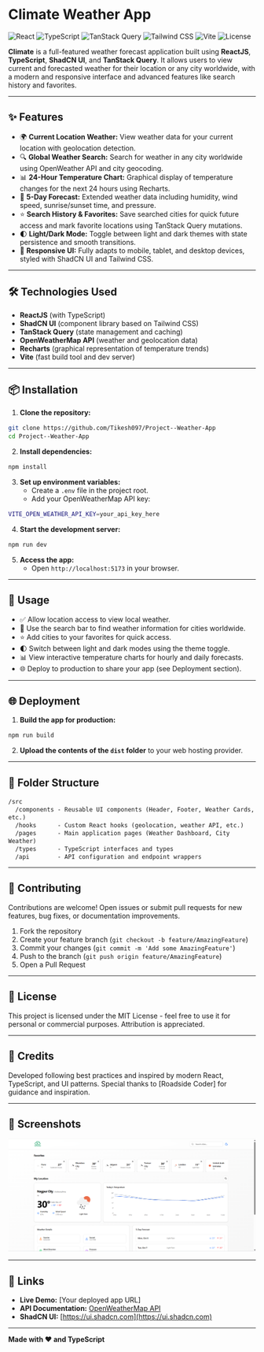# Climate Weather App

![React](https://img.shields.io/badge/React-18.x-61DAFB?logo=react&logoColor=white)
![TypeScript](https://img.shields.io/badge/TypeScript-5.x-3178C6?logo=typescript&logoColor=white)
![TanStack Query](https://img.shields.io/badge/TanStack_Query-5.x-FF4154?logo=reactquery&logoColor=white)
![Tailwind CSS](https://img.shields.io/badge/Tailwind_CSS-3.x-38B2AC?logo=tailwind-css&logoColor=white)
![Vite](https://img.shields.io/badge/Vite-5.x-646CFF?logo=vite&logoColor=white)
![License](https://img.shields.io/badge/License-MIT-green.svg)

**Climate** is a full-featured weather forecast application built using **ReactJS**, **TypeScript**, **ShadCN UI**, and **TanStack Query**. It allows users to view current and forecasted weather for their location or any city worldwide, with a modern and responsive interface and advanced features like search history and favorites.

---

## ✨ Features

- 🌍 **Current Location Weather:** View weather data for your current location with geolocation detection.
- 🔍 **Global Weather Search:** Search for weather in any city worldwide using OpenWeather API and city geocoding.
- 📊 **24-Hour Temperature Chart:** Graphical display of temperature changes for the next 24 hours using Recharts.
- 📅 **5-Day Forecast:** Extended weather data including humidity, wind speed, sunrise/sunset time, and pressure.
- ⭐ **Search History & Favorites:** Save searched cities for quick future access and mark favorite locations using TanStack Query mutations.
- 🌓 **Light/Dark Mode:** Toggle between light and dark themes with state persistence and smooth transitions.
- 📱 **Responsive UI:** Fully adapts to mobile, tablet, and desktop devices, styled with ShadCN UI and Tailwind CSS.


---

## 🛠️ Technologies Used

- **ReactJS** (with TypeScript)
- **ShadCN UI** (component library based on Tailwind CSS)
- **TanStack Query** (state management and caching)
- **OpenWeatherMap API** (weather and geolocation data)
- **Recharts** (graphical representation of temperature trends)
- **Vite** (fast build tool and dev server)


---

## 📦 Installation

1. **Clone the repository:**
```bash
git clone https://github.com/Tikesh097/Project--Weather-App
cd Project--Weather-App
```

2. **Install dependencies:**
```bash
npm install
```

3. **Set up environment variables:**
   - Create a `.env` file in the project root.
   - Add your OpenWeatherMap API key:
```bash
VITE_OPEN_WEATHER_API_KEY=your_api_key_here
```

4. **Start the development server:**
```bash
npm run dev
```

5. **Access the app:**
   - Open `http://localhost:5173` in your browser.

---

## 🚀 Usage

- ✅ Allow location access to view local weather.
- 🔎 Use the search bar to find weather information for cities worldwide.
- ⭐ Add cities to your favorites for quick access.
- 🌓 Switch between light and dark modes using the theme toggle.
- 📊 View interactive temperature charts for hourly and daily forecasts.
- 🌐 Deploy to production to share your app (see Deployment section).

---

## 🌐 Deployment

1. **Build the app for production:**
```bash
npm run build
```

2. **Upload the contents of the `dist` folder** to your web hosting provider.

---

## 📁 Folder Structure

```
/src
  /components - Reusable UI components (Header, Footer, Weather Cards, etc.)
  /hooks      - Custom React hooks (geolocation, weather API, etc.)
  /pages      - Main application pages (Weather Dashboard, City Weather)
  /types      - TypeScript interfaces and types
  /api        - API configuration and endpoint wrappers
```

---

## 🤝 Contributing

Contributions are welcome! Open issues or submit pull requests for new features, bug fixes, or documentation improvements.

1. Fork the repository
2. Create your feature branch (`git checkout -b feature/AmazingFeature`)
3. Commit your changes (`git commit -m 'Add some AmazingFeature'`)
4. Push to the branch (`git push origin feature/AmazingFeature`)
5. Open a Pull Request

---

## 📄 License

This project is licensed under the MIT License - feel free to use it for personal or commercial purposes. Attribution is appreciated.

---

## 🙏 Credits

Developed following best practices and inspired by modern React, TypeScript, and UI patterns. Special thanks to [Roadside Coder] for guidance and inspiration.

---

## 📸 Screenshots

![Climate Weather App Dashboard](https://github.com/Tikesh097/Project--Weather-App/blob/main/public/Screenshot1.png)


---

## 🔗 Links

- **Live Demo:** [Your deployed app URL]
- **API Documentation:** [OpenWeatherMap API](https://openweathermap.org/api)
- **ShadCN UI:** [https://ui.shadcn.com](https://ui.shadcn.com)

---

**Made with ❤️ and TypeScript**